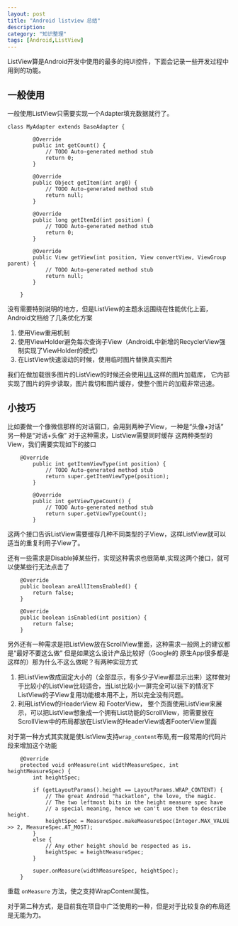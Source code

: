 ```yaml
---
layout: post
title: "Android listview 总结"
description: 
category: "知识整理"
tags: [Android,ListView]
---
```


ListView算是Android开发中使用的最多的纯UI控件，下面会记录一些开发过程中用到的功能。

## 一般使用

一般使用ListView只需要实现一个Adapter填充数据就行了。
```
class MyAdapter extends BaseAdapter {

		@Override
		public int getCount() {
			// TODO Auto-generated method stub
			return 0;
		}

		@Override
		public Object getItem(int arg0) {
			// TODO Auto-generated method stub
			return null;
		}

		@Override
		public long getItemId(int position) {
			// TODO Auto-generated method stub
			return 0;
		}

		@Override
		public View getView(int position, View convertView, ViewGroup parent) {
			// TODO Auto-generated method stub
			return null;
		}
		
	}
```
没有需要特别说明的地方，但是ListView的主题永远围绕在性能优化上面，Android文档给了几条优化方案

1. 使用View重用机制
2. 使用ViewHolder避免每次查询子View（AndroidL中新增的RecyclerView强制实现了ViewHolder的模式）
3. 在ListView快速滚动的时候，使用临时图片替换真实图片

我们在做加载很多图片的ListView的时候还会使用[UIL](https://github.com/nostra13/Android-Universal-Image-Loader)这样的图片加载库，
它内部实现了图片的异步读取，图片裁切和图片缓存，使整个图片的加载非常迅速。

## 小技巧

比如要做一个像微信那样的对话窗口，会用到两种子View，一种是“头像+对话” 另一种是“对话+头像” 对于这种需求，ListView需要同时缓存
这两种类型的View，我们需要实现如下的接口

```
    @Override
		public int getItemViewType(int position) {
			// TODO Auto-generated method stub
			return super.getItemViewType(position);
		}

		@Override
		public int getViewTypeCount() {
			// TODO Auto-generated method stub
			return super.getViewTypeCount();
		}
```

这两个接口告诉ListView需要缓存几种不同类型的子View，这样ListView就可以适当的重复利用子View了。

还有一些需求是Disable掉某些行，实现这种需求也很简单,实现这两个接口，就可以使某些行无法点击了

```
    @Override
    public boolean areAllItemsEnabled() {
        return false;
    }

    @Override
    public boolean isEnabled(int position) {
        return false;
    }
```

另外还有一种需求是把ListView放在ScrollView里面，这种需求一般网上的建议都是“最好不要这么做” 但是如果这么设计产品比较好（Google的
原生App很多都是这样的）那为什么不这么做呢？有两种实现方式

1. 把ListView做成固定大小的（全部显示，有多少子View都显示出来）这样做对于比较小的ListView比较适合，当List比较小一屏完全可以装下的情况下ListView的子View复用功能根本用不上，所以完全没有问题。
2. 利用ListView的HeaderView 和 FooterView， 整个页面使用ListView来展示，可以把ListView想象成一个拥有List功能的ScrollView，把需要放在ScrollView中的布局都放在ListView的HeaderView或者FooterView里面

对于第一种方式其实就是使ListView支持`wrap_content`布局,有一段常用的代码片段来增加这个功能

```
    @Override
    protected void onMeasure(int widthMeasureSpec, int heightMeasureSpec) {
        int heightSpec;

        if (getLayoutParams().height == LayoutParams.WRAP_CONTENT) {
            // The great Android "hackatlon", the love, the magic.
            // The two leftmost bits in the height measure spec have
            // a special meaning, hence we can't use them to describe height.
            heightSpec = MeasureSpec.makeMeasureSpec(Integer.MAX_VALUE >> 2, MeasureSpec.AT_MOST);
        }
        else {
            // Any other height should be respected as is.
            heightSpec = heightMeasureSpec;
        }

        super.onMeasure(widthMeasureSpec, heightSpec);
    }
```

重载 `onMeasure` 方法，使之支持WrapContent属性。

对于第二种方式，是目前我在项目中广泛使用的一种，但是对于比较复杂的布局还是无能为力。

